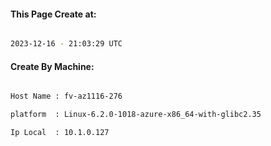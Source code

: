 
   
#### This Page Create at:

```bash

2023-12-16 - 21:03:29 UTC

```

#### Create By Machine:

```bash

Host Name : fv-az1116-276

platform  : Linux-6.2.0-1018-azure-x86_64-with-glibc2.35

Ip Local  : 10.1.0.127

```

